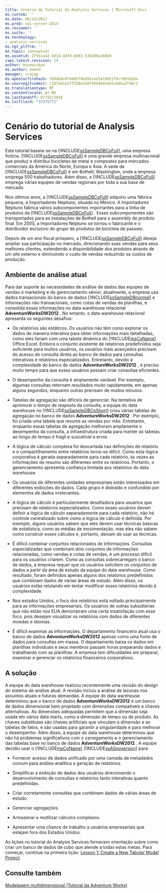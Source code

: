 ```yaml
---
title: Cenário do Tutorial do Analysis Services | Microsoft Docs
ms.custom: ''
ms.date: 06/13/2017
ms.prod: sql-server-2014
ms.reviewer: ''
ms.suite: ''
ms.technology:
- analysis-services
ms.tgt_pltfrm: ''
ms.topic: conceptual
ms.assetid: 2f5b1a42-b814-4d7d-b603-5383d9ac66b9
caps.latest.revision: 14
author: minewiskan
ms.author: owend
manager: craigg
ms.openlocfilehash: 7694bdc07e602f9ed93cee5419e51f9c7083d26a
ms.sourcegitcommit: c18fadce27f330e1d4f36549414e5c84ba2f46c2
ms.translationtype: MT
ms.contentlocale: pt-BR
ms.lasthandoff: 07/02/2018
ms.locfileid: "37275772"
---
```

# <a name="analysis-services-tutorial-scenario"></a>Cenário do tutorial de Analysis Services
  Este tutorial baseia-se na [!INCLUDE[ssSampleDBCoFull](../includes/sssampledbcofull-md.md)], uma empresa fictícia. [!INCLUDE[ssSampleDBCoFull](../includes/sssampledbcofull-md.md)] é uma grande empresa multinacional que produz e distribui bicicletas de metal e compostos para mercados comerciais da América do Norte, Europa e Ásia. A sede da [!INCLUDE[ssSampleDBCoFull](../includes/sssampledbcofull-md.md)] é em Bothell, Washington, onde a empresa emprega 500 trabalhadores. Além disso, a [!INCLUDE[ssSampleDBCoFull](../includes/sssampledbcofull-md.md)] emprega várias equipes de vendas regionais por toda a sua base de mercado.  
  
 Nos últimos anos, a [!INCLUDE[ssSampleDBCoFull](../includes/sssampledbcofull-md.md)] adquiriu uma fábrica pequena, a Importadores Neptuno, situada no México. A Importadores Neptuno fabrica vários subcomponentes importantes para a linha de produtos da [!INCLUDE[ssSampleDBCoFull](../includes/sssampledbcofull-md.md)] . Esses subcomponentes são transportados para as instalações de Bothell para o assembly de produto final. Em 2005, a Importadores Neptuno se tornou o fabricante e o distribuidor exclusivo do grupo de produtos de bicicleta de passeio.  
  
 Depois de um ano fiscal próspero, a [!INCLUDE[ssSampleDBCoFull](../includes/sssampledbcofull-md.md)] deseja ampliar sua participação no mercado, direcionando suas vendas para seus melhores clientes, estendendo a disponibilidade dos produtos através de um site externo e diminuindo o custo de vendas reduzindo os custos de produção.  
  
## <a name="current-analysis-environment"></a>Ambiente de análise atual  
 Para dar suporte às necessidades de análise de dados das equipes de vendas e marketing e do gerenciamento sênior, atualmente, a empresa usa dados transacionais do banco de dados [!INCLUDE[ssSampleDBnormal](../includes/sssampledbnormal-md.md)] e informações não transacionais, como cotas de vendas de planilhas, e consolida essas informações no data warehouse relacional **AdventureWorksDW2012** . No entanto, o data warehouse relacional apresenta os seguintes desafios:  
  
-   Os relatórios são estáticos. Os usuários não têm como explorar os dados de maneira interativa para obter informações mais detalhadas, como eles fariam com uma tabela dinâmica do [!INCLUDE[msCoName](../includes/msconame-md.md)] Office Excel. Embora o conjunto existente de relatórios predefinidos seja suficiente para muitos usuários, os usuários mais avançados precisam do acesso de consulta direta ao banco de dados para consultas interativas e relatórios especializados. Entretanto, devido à complexidade do banco de dados **AdventureWorksDW2012** , é preciso muito tempo para que esses usuários possam criar consultas eficientes.  
  
-   O desempenho da consulta é amplamente variável. Por exemplo, algumas consultas retornam resultados muito rapidamente, em apenas alguns segundos, enquanto outras precisam de muitos minutos.  
  
-   Tabelas de agregação são difíceis de gerenciar. Na tentativa de aprimorar o tempo de resposta da consulta, a equipe do data warehouse no [!INCLUDE[ssSampleDBCoShort](../includes/sssampledbcoshort-md.md)] criou várias tabelas de agregação no banco de dados **AdventureWorksDW2012** . Por exemplo, foi criada uma tabela que resume as vendas por mês. Entretanto, enquanto essas tabelas de agregação melhoram amplamente o desempenho da consulta, a infraestrutura criada para manter as tabelas ao longo do tempo é frágil e suscetível a erros.  
  
-   A lógica de cálculo complexa foi descartada nas definições de relatório e o compartilhamento entre relatórios torna-se difícil. Como esta lógica corporativa é gerada separadamente para cada relatório, às vezes as informações de resumo são diferentes entre os relatórios. Portanto, o gerenciamento apresenta confiança limitada aos relatórios do data warehouse.  
  
-   Os usuários de diferentes unidades empresariais estão interessados em diferentes exibições de dados. Cada grupo é distraído e confundido por elementos de dados irrelevantes.  
  
-   A lógica de cálculo é particularmente desafiadora para usuários que precisam de relatórios especializados. Como esses usuários devem definir a lógica de cálculo separadamente para cada relatório, não há controle centralizado sobre como a lógica de cálculo é definida. Por exemplo, alguns usuários sabem que eles devem usar técnicas básicas de estatística, como as médias de movimentação, mas eles não sabem como construir esses cálculos e, portanto, deixam de usar as técnicas.  
  
-   É difícil combinar conjuntos relacionados de informações. Consultas especializadas que combinam dois conjuntos de informações relacionadas, como vendas e cotas de vendas, é um processo difícil para os usuários criarem. Como as consultas sobrecarregam o banco de dados, a empresa requer que os usuários solicitem os conjuntos de dados a partir da área de estudo da equipe do data warehouse. Como resultado, foram definidos apenas alguns dos relatórios predefinidos que combinam dados de várias áreas de estudo. Além disso, os usuários estão relutando em tentar modificar esses relatórios devido à complexidade.  
  
-   Nos estados Unidos, o foco dos relatórios está voltado principalmente para as informações empresariais. Os usuários de outras subsidiárias que não estão nos EUA demonstram uma certa insatisfação com esse foco, pois desejam visualizar os relatórios com dados de diferentes moedas e idiomas.  
  
-   É difícil examinar as informações. O departamento financeiro atual usa o banco de dados **AdventureWorksDW2012** apenas como uma fonte de dados para consultas em massa. O departamento baixa os dados em planilhas individuais e seus membros passam horas preparando dados e trabalhando com as planilhas. A empresa tem dificuldades em preparar, examinar e gerenciar os relatórios financeiros corporativos.  
  
## <a name="the-solution"></a>A solução  
 A equipe do data warehouse realizou recentemente uma revisão do design do sistema de análise atual. A revisão incluiu a análise de lacunas nos assuntos atuais e futuras demandas. A equipe do data warehouse determinou que o banco de dados **AdventureWorksDW2012** é um banco de dados dimensional bem projetado com dimensões compatíveis e chaves alternativas. As dimensões adequadas permitem que a dimensão seja usada em vários data marts, como a dimensão de tempo ou de produto. As chaves substitutas são chaves artificiais que vinculam a dimensão e as tabelas de fatos, e são usadas para garantir a singularidade e para melhorar o desempenho. Além disso, a equipe do data warehouse determinou que não há problemas significativos com o carregamento e o gerenciamento das tabelas base no banco de dados **AdventureWorksDW2012** . A equipe decidiu usar o [!INCLUDE[msCoName](../includes/msconame-md.md)] [!INCLUDE[ssASnoversion](../includes/ssasnoversion-md.md)] para:  
  
-   Fornecer acesso de dados unificado por uma camada de metadados comum para análise analítica e geração de relatórios.  
  
-   Simplificar a exibição de dados dos usuários direcionando o desenvolvimento de consultas e relatórios tanto interativas quanto predefinidas.  
  
-   Criar corretamente consultas que combinem dados de várias áreas de estudo.  
  
-   Gerenciar agregações.  
  
-   Armazenar e reutilizar cálculos complexos.  
  
-   Apresentar uma chance de trabalho a usuários empresariais que estejam fora dos Estados Unidos.  
  
 As lições no tutorial do Analysis Services fornecem orientação sobre como criar um banco de dados de cubo que atende a todas estas metas. Para começar, continue na primeira lição: [Lesson 1: Create a New Tabular Model Project](lesson-1-create-a-new-tabular-model-project.md).  
  
## <a name="see-also"></a>Consulte também  
 [Modelagem multidimensional &#40;Tutorial da Adventure Works&#41;](multidimensional-modeling-adventure-works-tutorial.md)  
  
  
